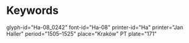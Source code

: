 # Keywords
glyph-id="Ha-08_0242"
font-id="Ha-08"
printer-id="Ha"
printer="Jan Haller"
period="1505–1525"
place="Kraków"
PT plate="171"
